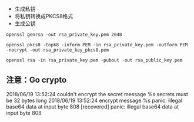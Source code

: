 
##

- 生成私钥
- 将私钥转换成PKCS8格式
- 生成公钥
```
openssl genrsa -out rsa_private_key.pem 2048

openssl pkcs8 -topk8 -inform PEM -in rsa_private_key.pem -outform PEM -nocrypt -out rsa_private_key_pkcs8.pem

openssl rsa -in rsa_private_key.pem -pubout -out rsa_public_key.pem
```

## 注意：Go crypto
2018/06/19 13:52:24 couldn't encrypt the secret message
 %s secrets must be 32 bytes long
2018/06/19 13:52:24 encrypt message:%s
panic: illegal base64 data at input byte 808 [recovered]
	panic: illegal base64 data at input byte 808
